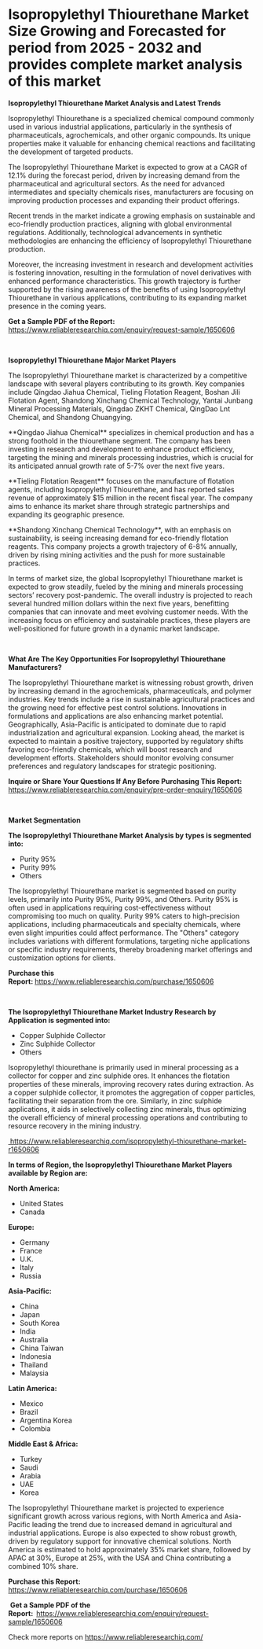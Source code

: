<p><h1>Isopropylethyl Thiourethane Market Size Growing and Forecasted for period from 2025 - 2032 and provides complete market analysis of this market</h1></p><p><strong>Isopropylethyl Thiourethane Market Analysis and Latest Trends</strong></p>
<p><p>Isopropylethyl Thiourethane is a specialized chemical compound commonly used in various industrial applications, particularly in the synthesis of pharmaceuticals, agrochemicals, and other organic compounds. Its unique properties make it valuable for enhancing chemical reactions and facilitating the development of targeted products. </p><p>The Isopropylethyl Thiourethane Market is expected to grow at a CAGR of 12.1% during the forecast period, driven by increasing demand from the pharmaceutical and agricultural sectors. As the need for advanced intermediates and specialty chemicals rises, manufacturers are focusing on improving production processes and expanding their product offerings.</p><p>Recent trends in the market indicate a growing emphasis on sustainable and eco-friendly production practices, aligning with global environmental regulations. Additionally, technological advancements in synthetic methodologies are enhancing the efficiency of Isopropylethyl Thiourethane production. </p><p>Moreover, the increasing investment in research and development activities is fostering innovation, resulting in the formulation of novel derivatives with enhanced performance characteristics. This growth trajectory is further supported by the rising awareness of the benefits of using Isopropylethyl Thiourethane in various applications, contributing to its expanding market presence in the coming years.</p></p>
<p><strong>Get a Sample PDF of the Report:&nbsp;</strong> <a href="https://www.reliableresearchiq.com/enquiry/request-sample/1650606?utm_campaign=3276&utm_medium=2&utm_source=Github&utm_content=ia&utm_term=23032025&utm_id=isopropylethyl-thiourethane">https://www.reliableresearchiq.com/enquiry/request-sample/1650606</a></p>
<p>&nbsp;</p>
<p><strong>Isopropylethyl Thiourethane Major Market Players</strong></p>
<p><p>The Isopropylethyl Thiourethane market is characterized by a competitive landscape with several players contributing to its growth. Key companies include Qingdao Jiahua Chemical, Tieling Flotation Reagent, Boshan Jili Flotation Agent, Shandong Xinchang Chemical Technology, Yantai Junbang Mineral Processing Materials, Qingdao ZKHT Chemical, QingDao Lnt Chemical, and Shandong Chuangying.</p><p>**Qingdao Jiahua Chemical** specializes in chemical production and has a strong foothold in the thiourethane segment. The company has been investing in research and development to enhance product efficiency, targeting the mining and minerals processing industries, which is crucial for its anticipated annual growth rate of 5-7% over the next five years.</p><p>**Tieling Flotation Reagent** focuses on the manufacture of flotation agents, including Isopropylethyl Thiourethane, and has reported sales revenue of approximately $15 million in the recent fiscal year. The company aims to enhance its market share through strategic partnerships and expanding its geographic presence.</p><p>**Shandong Xinchang Chemical Technology**, with an emphasis on sustainability, is seeing increasing demand for eco-friendly flotation reagents. This company projects a growth trajectory of 6-8% annually, driven by rising mining activities and the push for more sustainable practices.</p><p>In terms of market size, the global Isopropylethyl Thiourethane market is expected to grow steadily, fueled by the mining and minerals processing sectors’ recovery post-pandemic. The overall industry is projected to reach several hundred million dollars within the next five years, benefitting companies that can innovate and meet evolving customer needs. With the increasing focus on efficiency and sustainable practices, these players are well-positioned for future growth in a dynamic market landscape.</p></p>
<p>&nbsp;</p>
<p><strong>What Are The Key Opportunities For Isopropylethyl Thiourethane Manufacturers?</strong></p>
<p><p>The Isopropylethyl Thiourethane market is witnessing robust growth, driven by increasing demand in the agrochemicals, pharmaceuticals, and polymer industries. Key trends include a rise in sustainable agricultural practices and the growing need for effective pest control solutions. Innovations in formulations and applications are also enhancing market potential. Geographically, Asia-Pacific is anticipated to dominate due to rapid industrialization and agricultural expansion. Looking ahead, the market is expected to maintain a positive trajectory, supported by regulatory shifts favoring eco-friendly chemicals, which will boost research and development efforts. Stakeholders should monitor evolving consumer preferences and regulatory landscapes for strategic positioning.</p></p>
<p><strong>Inquire or Share Your Questions If Any Before Purchasing This Report:</strong> <a href="https://www.reliableresearchiq.com/enquiry/pre-order-enquiry/1650606?utm_campaign=3276&utm_medium=2&utm_source=Github&utm_content=ia&utm_term=23032025&utm_id=isopropylethyl-thiourethane">https://www.reliableresearchiq.com/enquiry/pre-order-enquiry/1650606</a></p>
<p>&nbsp;</p>
<p><strong>Market Segmentation</strong></p>
<p><strong>The Isopropylethyl Thiourethane Market Analysis by types is segmented into:</strong></p>
<p><ul><li>Purity 95%</li><li>Purity 99%</li><li>Others</li></ul></p>
<p><p>The Isopropylethyl Thiourethane market is segmented based on purity levels, primarily into Purity 95%, Purity 99%, and Others. Purity 95% is often used in applications requiring cost-effectiveness without compromising too much on quality. Purity 99% caters to high-precision applications, including pharmaceuticals and specialty chemicals, where even slight impurities could affect performance. The "Others" category includes variations with different formulations, targeting niche applications or specific industry requirements, thereby broadening market offerings and customization options for clients.</p></p>
<p><strong>Purchase this Report:&nbsp;</strong><a href="https://www.reliableresearchiq.com/purchase/1650606?utm_campaign=3276&utm_medium=2&utm_source=Github&utm_content=ia&utm_term=23032025&utm_id=isopropylethyl-thiourethane">https://www.reliableresearchiq.com/purchase/1650606</a></p>
<p>&nbsp;</p>
<p><strong>The Isopropylethyl Thiourethane Market Industry Research by Application is segmented into:</strong></p>
<p><ul><li>Copper Sulphide Collector</li><li>Zinc Sulphide Collector</li><li>Others</li></ul></p>
<p><p>Isopropylethyl thiourethane is primarily used in mineral processing as a collector for copper and zinc sulphide ores. It enhances the flotation properties of these minerals, improving recovery rates during extraction. As a copper sulphide collector, it promotes the aggregation of copper particles, facilitating their separation from the ore. Similarly, in zinc sulphide applications, it aids in selectively collecting zinc minerals, thus optimizing the overall efficiency of mineral processing operations and contributing to resource recovery in the mining industry.</p></p>
<p><a href="https://www.reliableresearchiq.com/isopropylethyl-thiourethane-market-r1650606?utm_campaign=3276&utm_medium=2&utm_source=Github&utm_content=ia&utm_term=23032025&utm_id=isopropylethyl-thiourethane">&nbsp;https://www.reliableresearchiq.com/isopropylethyl-thiourethane-market-r1650606</a></p>
<p><strong>In terms of Region, the Isopropylethyl Thiourethane Market Players available by Region are:</strong></p>
<p>
    <p> <strong> North America: </strong>
        <ul>
            <li>United States</li>
            <li>Canada</li>
        </ul>
        </p> 
    <p> <strong> Europe: </strong>
        <ul>
            <li>Germany</li>
            <li>France</li>
            <li>U.K.</li>
            <li>Italy</li>
            <li>Russia</li>
        </ul>
        </p> 
    <p> <strong> Asia-Pacific: </strong>
        <ul>
            <li>China</li>
            <li>Japan</li>
            <li>South Korea</li>
            <li>India</li>
            <li>Australia</li>
            <li>China Taiwan</li>
            <li>Indonesia</li>
            <li>Thailand</li>
            <li>Malaysia</li>
        </ul>
        </p> 
    <p> <strong> Latin America: </strong>
        <ul>
            <li>Mexico</li>
            <li>Brazil</li>
            <li>Argentina Korea</li>
            <li>Colombia</li>
        </ul>
        </p> 
    <p> <strong> Middle East & Africa: </strong>
        <ul>
            <li>Turkey</li>
            <li>Saudi</li>
            <li>Arabia</li>
            <li>UAE</li>
            <li>Korea</li>
        </ul>
    </p>
    </p>
<p><p>The Isopropylethyl Thiourethane market is projected to experience significant growth across various regions, with North America and Asia-Pacific leading the trend due to increased demand in agricultural and industrial applications. Europe is also expected to show robust growth, driven by regulatory support for innovative chemical solutions. North America is estimated to hold approximately 35% market share, followed by APAC at 30%, Europe at 25%, with the USA and China contributing a combined 10% share.</p></p>
<p><strong>Purchase this Report: </strong><a href="https://www.reliableresearchiq.com/purchase/1650606?utm_campaign=3276&utm_medium=2&utm_source=Github&utm_content=ia&utm_term=23032025&utm_id=isopropylethyl-thiourethane">https://www.reliableresearchiq.com/purchase/1650606</a></p>
<p>&nbsp;<strong>Get a Sample PDF of the Report:&nbsp;&nbsp;</strong><a href="https://www.reliableresearchiq.com/enquiry/request-sample/1650606?utm_campaign=3276&utm_medium=2&utm_source=Github&utm_content=ia&utm_term=23032025&utm_id=isopropylethyl-thiourethane">https://www.reliableresearchiq.com/enquiry/request-sample/1650606</a></p>
<p><strong></strong></p>
<p>Check more reports on <a href="https://www.reliableresearchiq.com/?utm_campaign=3276&utm_medium=2&utm_source=Github&utm_content=ia&utm_term=23032025&utm_id=isopropylethyl-thiourethane">https://www.reliableresearchiq.com/</a></p>